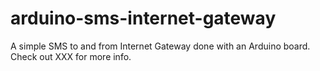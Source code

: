 arduino-sms-internet-gateway
============================

A simple SMS to and from Internet Gateway done with an Arduino board. Check out XXX for more info.
